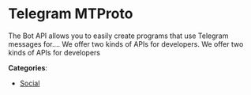 # Telegram MTProto


The Bot API allows you to easily create programs that use Telegram messages for…. We offer two kinds of APIs for developers. We offer two kinds of APIs for developers



**Categories**:
- [Social](https://github.com/apis-list/apis-list#social)




